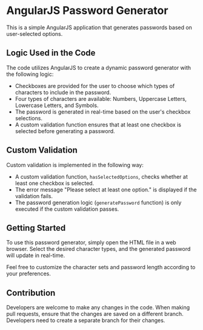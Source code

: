 # AngularJS Password Generator

This is a simple AngularJS application that generates passwords based on user-selected options.

## Logic Used in the Code

The code utilizes AngularJS to create a dynamic password generator with the following logic:

- Checkboxes are provided for the user to choose which types of characters to include in the password.
- Four types of characters are available: Numbers, Uppercase Letters, Lowercase Letters, and Symbols.
- The password is generated in real-time based on the user's checkbox selections.
- A custom validation function ensures that at least one checkbox is selected before generating a password.

## Custom Validation

Custom validation is implemented in the following way:

- A custom validation function, `hasSelectedOptions`, checks whether at least one checkbox is selected.
- The error message "Please select at least one option." is displayed if the validation fails.
- The password generation logic (`generatePassword` function) is only executed if the custom validation passes.

## Getting Started

To use this password generator, simply open the HTML file in a web browser. Select the desired character types, and the generated password will update in real-time.

Feel free to customize the character sets and password length according to your preferences.

## Contribution

Developers are welcome to make any changes in the code. When making pull requests, ensure that the changes are saved on a different branch. Developers need to create a separate branch for their changes.
